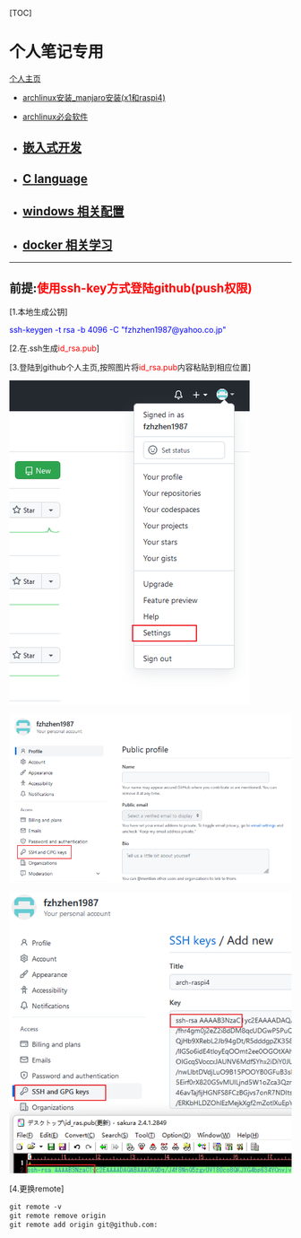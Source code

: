 [TOC]
# 个人笔记专用  

[个人主页](https://github.com/fzhzhen1987/)  

- [archlinux安装_manjaro安装(x1和raspi4)](archlinux-install/archlinux-install.md)  

- [archlinux必会软件](archlinux-tools/archlinux-tools.md)  

- ## [嵌入式开发](embedded_all/main.md)  

- ## [C language](c_language/main.md)  

- ## [windows 相关配置](windows/main.md)  

- ## [docker 相关学习](docker/main.md)  

---
## 前提:<font color=red>使用ssh-key方式登陆github(push权限)</font>  

[1.本地生成公钥]  

<div style="color: blue;">
ssh-keygen -t rsa -b 4096 -C "fzhzhen1987@yahoo.co.jp"
</div>

[2.在.ssh生成<font color=red>id_rsa.pub</font>]  

[3.登陆到github个人主页,按照图片将<font color=red>id_rsa.pub</font>内容粘贴到相应位置]  

![](pic/git_1.png)  

![](pic/git_2.png)  

![](pic/git_3.png)  

[4.更换remote]  
```shell
git remote -v
git remote remove origin
git remote add origin git@github.com:
```

